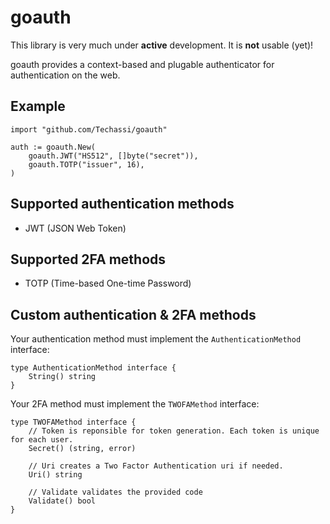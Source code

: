 # goauth

This library is very much under **active** development. It is **not** usable (yet)!

goauth provides a context-based and plugable authenticator for authentication on the web.

## Example

```golang
import "github.com/Techassi/goauth"

auth := goauth.New(
    goauth.JWT("HS512", []byte("secret")),
    goauth.TOTP("issuer", 16),
)
```

## Supported authentication methods
- JWT (JSON Web Token)

## Supported 2FA methods
- TOTP (Time-based One-time Password)

## Custom authentication & 2FA methods

Your authentication method must implement the `AuthenticationMethod` interface:

```golang
type AuthenticationMethod interface {
	String() string
}
```

Your 2FA method must implement the `TWOFAMethod` interface:

```golang
type TWOFAMethod interface {
	// Token is reponsible for token generation. Each token is unique for each user.
	Secret() (string, error)

	// Uri creates a Two Factor Authentication uri if needed.
	Uri() string

	// Validate validates the provided code
	Validate() bool
}
```
